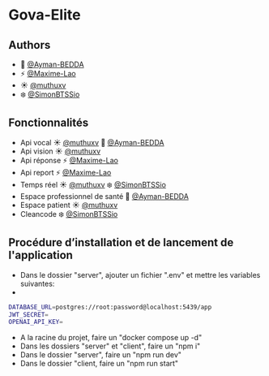 # Gova-Elite

## Authors

- :deciduous_tree: [@Ayman-BEDDA](https://github.com/Ayman-BEDDA)
- :zap: [@Maxime-Lao](https://github.com/Maxime-Lao)
- :sunny: [@muthuxv](https://github.com/muthuxv)
- :snowflake: [@SimonBTSSio](https://github.com/SimonBTSSio)

## Fonctionnalités

- Api vocal :sunny: [@muthuxv](https://github.com/muthuxv) :deciduous_tree: [@Ayman-BEDDA](https://github.com/Ayman-BEDDA)
- Api vision :sunny: [@muthuxv](https://github.com/muthuxv)
- Api réponse :zap: [@Maxime-Lao](https://github.com/Maxime-Lao)
- Api report :zap: [@Maxime-Lao](https://github.com/Maxime-Lao)
- Temps réel :sunny: [@muthuxv](https://github.com/muthuxv) :snowflake: [@SimonBTSSio](https://github.com/SimonBTSSio)
- Espace professionnel de santé :deciduous_tree: [@Ayman-BEDDA](https://github.com/Ayman-BEDDA)
- Espace patient :sunny: [@muthuxv](https://github.com/muthuxv)
- Cleancode :snowflake: [@SimonBTSSio](https://github.com/SimonBTSSio)

## Procédure d’installation et de lancement de l'application

- Dans le dossier "server", ajouter un fichier ".env" et mettre les variables suivantes:
- 
```bash
DATABASE_URL=postgres://root:password@localhost:5439/app
JWT_SECRET=
OPENAI_API_KEY=
```

- A la racine du projet, faire un "docker compose up -d"
- Dans les dossiers "server" et "client", faire un "npm i"
- Dans le dossier "server", faire un "npm run dev"
- Dans le dossier "client, faire un "npm run start"

